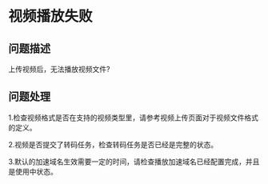 # 视频播放失败

## 问题描述

上传视频后，无法播放视频文件?

## 问题处理

1.检查视频格式是否在支持的视频类型里，请参考视频上传页面对于视频文件格式的定义。

2.视频是否提交了转码任务，检查转码任务是否已经是完整的状态。

3.默认的加速域名生效需要一定的时间，请检查播放加速域名已经配置完成，并且是使用中状态。


